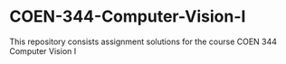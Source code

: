 # COEN-344-Computer-Vision-I
This repository consists assignment solutions for the course COEN 344 Computer Vision I
